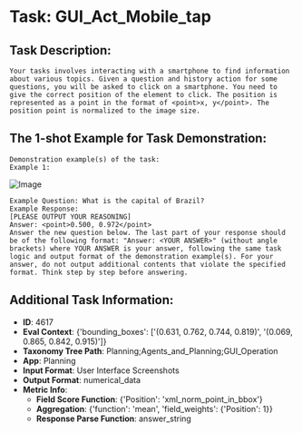# Task: GUI_Act_Mobile_tap

## Task Description:

```
Your tasks involves interacting with a smartphone to find information about various topics. Given a question and history action for some questions, you will be asked to click on a smartphone. You need to give the correct position of the element to click. The position is represented as a point in the format of <point>x, y</point>. The position point is normalized to the image size.
```

## The 1-shot Example for Task Demonstration:

```
Demonstration example(s) of the task:
Example 1:
```

![Image](uid_episode_10270193012375700035_step_00.png)

```
Example Question: What is the capital of Brazil?
Example Response:
[PLEASE OUTPUT YOUR REASONING]
Answer: <point>0.500, 0.972</point>
Answer the new question below. The last part of your response should be of the following format: "Answer: <YOUR ANSWER>" (without angle brackets) where YOUR ANSWER is your answer, following the same task logic and output format of the demonstration example(s). For your answer, do not output additional contents that violate the specified format. Think step by step before answering.
```

## Additional Task Information:

- **ID**: 4617
- **Eval Context**: {'bounding_boxes': ['(0.631, 0.762, 0.744, 0.819)', '(0.069, 0.865, 0.842, 0.915)']}
- **Taxonomy Tree Path**: Planning;Agents_and_Planning;GUI_Operation
- **App**: Planning
- **Input Format**: User Interface Screenshots
- **Output Format**: numerical_data
- **Metric Info**:
  - **Field Score Function**: {'Position': 'xml_norm_point_in_bbox'}
  - **Aggregation**: {'function': 'mean', 'field_weights': {'Position': 1}}
  - **Response Parse Function**: answer_string
